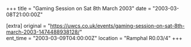 +++
title = "Gaming Session on Sat 8th March 2003"
date = "2003-03-08T21:00:00Z"

[extra]
original = "https://uwcs.co.uk/events/gaming-session-on-sat-8th-march-2003-1474488938128/"    
ent_time = "2003-03-09T04:00:00Z"
location = "Ramphal R0.03/4"
+++




